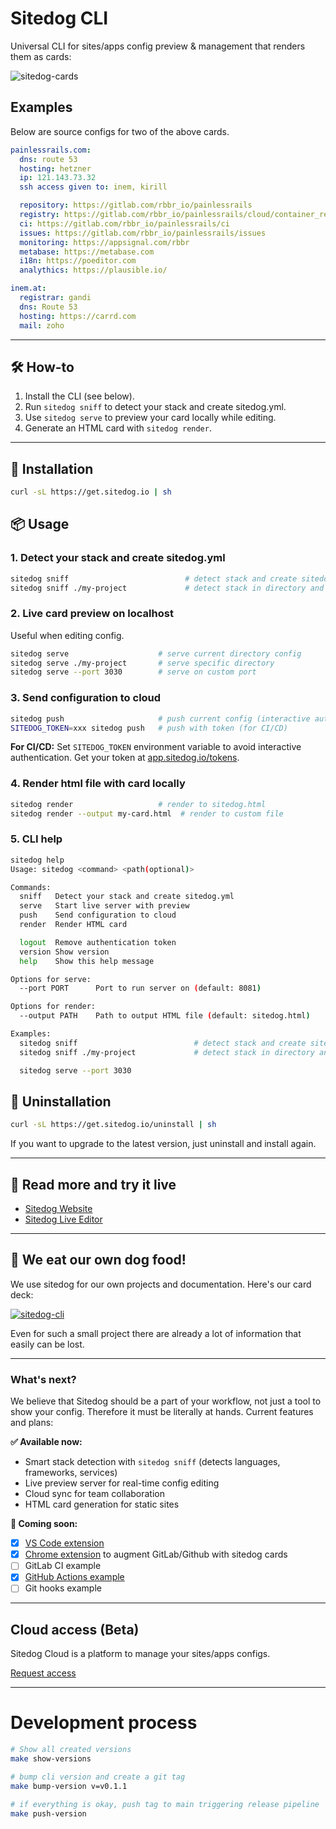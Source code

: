 # Sitedog CLI

Universal CLI for sites/apps config preview & management that renders them as cards:

![sitedog-cards](https://i.imgur.com/JKjTgqY.png)

## Examples

Below are source configs for two of the above cards.

```yaml
painlessrails.com:
  dns: route 53
  hosting: hetzner
  ip: 121.143.73.32
  ssh access given to: inem, kirill

  repository: https://gitlab.com/rbbr_io/painlessrails
  registry: https://gitlab.com/rbbr_io/painlessrails/cloud/container_registry
  ci: https://gitlab.com/rbbr_io/painlessrails/ci
  issues: https://gitlab.com/rbbr_io/painlessrails/issues
  monitoring: https://appsignal.com/rbbr
  metabase: https://metabase.com
  i18n: https://poeditor.com
  analythics: https://plausible.io/
```

```yaml
inem.at:
  registrar: gandi
  dns: Route 53
  hosting: https://carrd.com
  mail: zoho
```

---

## 🛠️ How-to

1. Install the CLI (see below).
2. Run `sitedog sniff` to detect your stack and create sitedog.yml.
3. Use `sitedog serve` to preview your card locally while editing.
4. Generate an HTML card with `sitedog render`.

---

## 🚀 Installation

```sh
curl -sL https://get.sitedog.io | sh
```


## 📦 Usage

### 1. Detect your stack and create sitedog.yml

```sh
sitedog sniff                          # detect stack and create sitedog.yml
sitedog sniff ./my-project             # detect stack in directory and create config
```

### 2. Live card preview on localhost

Useful when editing config.
```sh
sitedog serve                    # serve current directory config
sitedog serve ./my-project       # serve specific directory
sitedog serve --port 3030        # serve on custom port
```

### 3. Send configuration to cloud

```sh
sitedog push                     # push current config (interactive auth)
SITEDOG_TOKEN=xxx sitedog push   # push with token (for CI/CD)
```

**For CI/CD:** Set `SITEDOG_TOKEN` environment variable to avoid interactive authentication. Get your token at [app.sitedog.io/tokens](https://app.sitedog.io/tokens).

### 4. Render html file with card locally
```sh
sitedog render                   # render to sitedog.html
sitedog render --output my-card.html  # render to custom file
```

### 5. CLI help

```sh
sitedog help
Usage: sitedog <command> <path(optional)>

Commands:
  sniff   Detect your stack and create sitedog.yml
  serve   Start live server with preview
  push    Send configuration to cloud
  render  Render HTML card

  logout  Remove authentication token
  version Show version
  help    Show this help message

Options for serve:
  --port PORT      Port to run server on (default: 8081)

Options for render:
  --output PATH    Path to output HTML file (default: sitedog.html)

Examples:
  sitedog sniff                          # detect stack and create sitedog.yml
  sitedog sniff ./my-project             # detect stack in directory and create config

  sitedog serve --port 3030
```

## 🚀 Uninstallation

```sh
curl -sL https://get.sitedog.io/uninstall | sh
```

If you want to upgrade to the latest version, just uninstall and install again.

---

## 📖 Read more and try it live

- [Sitedog Website](https://sitedog.io/)
- [Sitedog Live Editor](https://sitedog.io/editor#demo)

---

## 🐶 We eat our own dog food!

We use sitedog for our own projects and documentation. Here's our card deck:

[![sitedog-cli](https://i.imgur.com/DNhwj6T.png)](https://sitedog.io/live-editor.html#pako:eJytVVtv2zYUfvevIPLQN4m-zbENBGmG2m2GJVtvQfskUOKxxJYiFZLyJdiP3yElW8qQFfUwwICBc_3Odz4eWeGA6zwWejkgBJg9VEyBXJLCucouKTVpamJbsQxoZfQ3yJyltkmirKqoZIoLlVOuSyaUxSKKlZAVwKquCKvi3W4XnzxxpstjRvufaeWMlqH7sQGiar1YtpKstiKV0JVVcxWdzPElzyWD-DRDXGjreqV8DbQUOu8qQB23tgCpnZDO5tPLEUVwIi-cnyljSh26tGPRYPYoGS8DSAOV7sJy4SRLQ2VPY4KBR-pa2gaY00R5-n1-Lqwzh3NqUE8dcgQmOaaHWk5_B7UkPjrXedJGjzsfgX0lDNgluRgPx7NoiL_phYfkcwiruXC2wVWxHBJbAfDEj2hcB9C7gifeQRpz2FKmmDxYYWkIiVq4ESLXU1eJaivd03Uhr0BFb399tdGmTDYsc9pclToVEkLHXOtcArHATFYQHNHq_uobe9xEBXYaS9RGXuNcujYZJIJf2SxqZLTsqcHLfe8MI9bVm82y1zTxkLpWXGe238h7UbV09PTLw816u_4z2bwb8d8uv07L8t7dJTd2z9a72-_vP6zGw6f848Nwe0cBuQwtcBOiRMq6-v5lbEResuZVAIpOUWFuYfLHt0e5Wte32Wf1sJ6n727oZ-VQD8CvleYQ4WijaDZ85a4mXz-t8_tHab-8nd3fr1Q0DM1Yqmv3TEtF3WjpIxLxpllKCKKp1Cn1HNEPq5s3d6u45IMBPvDYPrsQJmwhk7rm58i9SzhD3yHpZXVbMFswROCNGU3m8WixiMeTSbyYo88_exQ6tgD3hHloKlGSOWo3xcan-zDwz4DrZvMRwVk980yGeCFb4Ru9FRzMkuTe2LAqBbOJw8kvXofzKPRFcHCFb6nc45SZNryJ9YeB_OOmBmNfUiw7XcMG6mCQg3uReoxxTEocvp3znDVg0XOXgCkvr-A_fCt8-9PB-8F96gf8-5HySPojWBf3BP4IsioOqd7TDYwv53wyGS3mQzbKYLjIJnwxnaXpZpjOJ-lgcLxQmRQ9jesSd8GJxMERipYvEX3s1rtxvWL_L0pyhNTe5FYJiLQ2kkT2967LM-2Qv4gtQkatfjaHnkKb7L8BYybMKw)

Even for such a small project there are already a lot of information that easily can be lost.

---

### What's next?

We believe that Sitedog should be a part of your workflow, not just a tool to show your config. Therefore it must be literally at hands. Current features and plans:

**✅ Available now:**
- Smart stack detection with `sitedog sniff` (detects languages, frameworks, services)
- Live preview server for real-time config editing
- Cloud sync for team collaboration
- HTML card generation for static sites

**🚀 Coming soon:**

- [x] [VS Code extension](https://github.com/sitedog-io/sitedog-vscode)
- [x] [Chrome extension](https://github.com/sitedog-io/sitedog-chrome) to augment GitLab/Github with sitedog cards
- [ ] GitLab CI example
- [x] [GitHub Actions example](https://github.com/sitedog-io/sitedog-cli/blob/main/.github/workflows/sitedog-cloud.yml)
- [ ] Git hooks example

---

## Cloud access (Beta)

Sitedog Cloud is a platform to manage your sites/apps configs.

[Request access](https://docs.google.com/forms/d/1z5VAFvFP_fH1dJ7Y4mmNtM_AsxaFwIkQRE20zgSV0vM/edit)

---

# Development process

```sh
# Show all created versions
make show-versions

# bump cli version and create a git tag
make bump-version v=v0.1.1

# if everything is okay, push tag to main triggering release pipeline
make push-version
```

